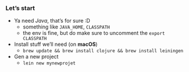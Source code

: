 ### Let’s start 
- Ya need *Java*, that’s for sure :D 
    - something like ```JAVA_HOME```, ```CLASSPATH```
    - the env is fine, but do make sure to uncomment the ```export CLASSPATH```
- Install stuff we’ll need (on **macOS**)
    - ```brew update && brew install clojure && brew install leiningen```
- Gen a new project 
    - ```lein new mynewprojet```